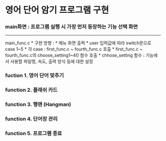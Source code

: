 # 영어 단어 암기 프로그램 구현

### main화면 : 프로그램 실행 시 가장 먼저 등장하는 기능 선택 화면
-------
  main_func.c
    * 구현 방향 :
      * 메뉴 화면 출력
      * user 입력값에 따라 switch문으로 case 1~5
        * 각 case : first_func.c ~ fourth_func.c 호출
          * first_func.c ~ fourth_func.c의 choose_setting1~4() 함수 호출
            * chhose_setting 함수 : 기능에서 사용할 파일명, 속도, 출력 방식 등에 대한 설정

### fuction 1. 영어 단어 맞추기


### function 2. 플래쉬 카드


### function 3. 행맨 (Hangman)


### function 4. 단어장 관리


### function 5. 프로그램 종료
